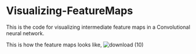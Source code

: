# Visualizing-FeatureMaps
This is the code for visualizing intermediate feature maps in a Convolutional neural network.

This is how the feature maps looks like,
![download (10)](https://user-images.githubusercontent.com/65707153/115991291-62e1ef80-a5e5-11eb-81fd-75f67154b4d0.png)


